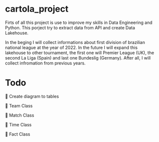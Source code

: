 # cartola_project

Firts of all this project is use to improve my skills in Data Engineering and Python. This porject try to extract data
from API and create Data Lakehouse.

In the beging I will collect informations about first division of brazilian national league at the year of 2022.
In the future I will expand this lakehouse to other tournament, the first one will Premier League (UK), the second La
Liga (Spain) and last one Bundeslig (Germany). After all, I will collect infromation from previous years.

# Todo

:black_square_button: Create diagram to tables

:black_square_button: Team Class

:black_square_button: Match Class

:black_square_button: Time Class

:black_square_button: Fact Class